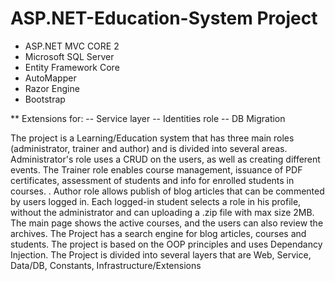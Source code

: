 # ASP.NET-Education-System Project

- ASP.NET MVC CORE 2
- Microsoft SQL Server
- Entity Framework Core
- AutoMapper
- Razor Engine
- Bootstrap

** Extensions for:
 -- Service layer
 -- Identities role
 -- DB Migration
   
The project is a Learning/Education system that has three main roles (administrator, trainer and author) 
and is divided into several areas.
Administrator's role uses a CRUD on the users, as well as creating different events.
The Trainer role enables course management, issuance of PDF certificates, 
assessment of students and info for enrolled students in courses. .
Author role allows publish of blog articles that can be commented by users logged in.
Each logged-in student selects a role in his profile, without the administrator 
and can uploading a .zip file with max size 2MB.
The main page shows the active courses, and the users can also review the archives.
The Project has a search engine for blog articles, courses and students.
The project is based on the OOP principles and uses Dependancy Injection.
The Project is divided into several layers that are Web, Service, Data/DB, Constants, Infrastructure/Extensions
